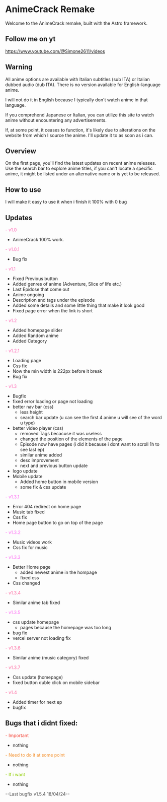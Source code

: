 # AnimeCrack Remake

Welcome to the AnimeCrack remake, built with the Astro framework.

## Follow me on yt

https://www.youtube.com/@Simone2611/videos

## Warning

All anime options are available with Italian subtitles (sub ITA) or Italian dubbed audio (dub ITA). There is no version available for English-language anime.

I will not do it in English because I typically don't watch anime in that language.

If you comprehend Japanese or Italian, you can utilize this site to watch anime without encountering any advertisements.

If, at some point, it ceases to function, it's likely due to alterations on the website from which I source the anime. I'll update it to as soon as i can.

## Overview

On the first page, you'll find the latest updates on recent anime releases. Use the search bar to explore anime titles, if you can't locate a specific anime, it might be listed under an alternative name or is yet to be released.

## How to use

I will make it easy to use it when i finish it 100% with 0 bug

## Updates

<span style="color: #FF69B4;">- v1.0 </span>

- AnimeCrack 100% work.

<span style="color: #FF69B4;">- v1.0.1 </span>

- Bug fix

<span style="color: #FF69B4;">- v1.1 </span>

- Fixed Previous button
- Added genres of anime (Adventure, Slice of life etc.)
- Last Epidose that come out
- Anime ongoing
- Description and tags under the episode
- Added some details and some little thing that make it look good
- Fixed page error when the link is short

<span style="color: #FF69B4;">- v1.2 </span>

- Added homepage slider
- Added Random anime
- Added Category

<span style="color: #FF69B4;">- v1.2.1</span>

- Loading page
- Css fix
- Now the min width is 222px before it break
- Bug fix

<span style="color: #FF69B4;">- v1.3 </span>

- Bugfix
- fixed error loading or page not loading
- better nav bar (css)
  - less height
  - search bar update (u can see the first 4 anime u will see of the word u type)
- better video player (css)
  - removed Tags becacuse it was useless
  - changed the position of the elements of the page
  - Episode now have pages (i did it because i dont want to scroll 1h to see last ep)
  - similar anime added
  - desc improvement
  - next and previous button update
- logo update
- Mobile update
  - Added home button in mobile version
  - some fix & css update

<span style="color: #FF69F4;">- v1.3.1 </span>

- Error 404 redirect on home page
- Music tab fixed
- Css fix
- Home page button to go on top of the page

<span style="color: #FF69F4;">- v1.3.2 </span>

- Music videos work
- Css fix for music

<span style="color: #FF69F4;">- v1.3.3 </span>

- Better Home page
  - added newest anime in the hompage
  - fixed css
- Css changed

<span style="color: #FF69A0;">- v1.3.4 </span>

- Similar anime tab fixed

<span style="color: #FF69F4;">- v1.3.5 </span>

- css update homepage
  - pages because the homepage was too long
- bug fix
- vercel server not loading fix

<span style="color: #FF69A0;">- v1.3.6 </span>

- Similar anime (music category) fixed

<span style="color: #FF69A0;">- v1.3.7 </span>

- Css update (homepage)
- fixed button duble click on mobile sidebar

<span style="color: #FF69A0;">- v1.4 </span>

- Added timer for next ep
- bugfix


## Bugs that i didnt fixed:

<span style="color: #f44336;">- Important </span>

- nothing

<span style="color: #f49536;">- Need to do it at some point </span>

- nothing

<span style="color: #8fce00;">- If i want </span>

- nothing

<span style="color: #444444;">--Last bugfix v1.5.4 18/04/24--</span>
